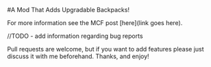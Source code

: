#A Mod That Adds Upgradable Backpacks!

For more information see the MCF post [here](link goes here).

//TODO - add information regarding bug reports

Pull requests are welcome, but if you want to add features please just discuss it with me beforehand. Thanks, and enjoy!



